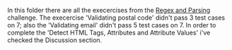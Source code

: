 In this folder there are all the execercises from the [Regex and Parsing](https://www.hackerrank.com/domains/python?filters%5Bsubdomains%5D%5B%5D=py-regex) challenge.
The execercise 'Validating postal code' didn't pass 3 test cases on 7; also the 'Validating email' didn't pass 5 test cases on 7.
In order to complete the 'Detect HTML Tags, Attributes and Attribute Values' i've checked the Discussion section. 
